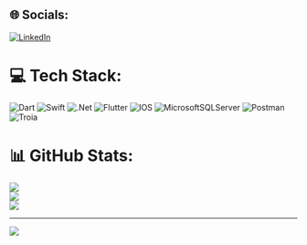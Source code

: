 
## 🌐 Socials:
[![LinkedIn](https://img.shields.io/badge/LinkedIn-%230077B5.svg?logo=linkedin&logoColor=white)](https://linkedin.com/in/balkanlionur) 

# 💻 Tech Stack:
![Dart](https://img.shields.io/badge/dart-%230175C2.svg?style=flat&logo=dart&logoColor=white) ![Swift](https://img.shields.io/badge/swift-F54A2A?style=flat&logo=swift&logoColor=white) ![.Net](https://img.shields.io/badge/.NET-5C2D91?style=flat&logo=.net&logoColor=white) ![Flutter](https://img.shields.io/badge/Flutter-%2302569B.svg?style=flat&logo=Flutter&logoColor=white) ![IOS](https://img.shields.io/badge/IOS-%2320232a.svg?style=flat&logo=apple&logoColor=white) ![MicrosoftSQLServer](https://img.shields.io/badge/Microsoft%20SQL%20Sever-CC2927?style=flat&logo=microsoft%20sql%20server&logoColor=white) ![Postman](https://img.shields.io/badge/Postman-FF6C37?style=flat&logo=postman&logoColor=white)
![Troia](https://img.shields.io/badge/Troia-blue)
# 📊 GitHub Stats:
![](https://github-readme-stats.vercel.app/api?username=balkanlionur&theme=dark&hide_border=false&include_all_commits=true&count_private=false)<br/>
![](https://github-readme-streak-stats.herokuapp.com/?user=balkanlionur&theme=dark&hide_border=false)<br/>
![](https://github-readme-stats.vercel.app/api/top-langs/?username=balkanlionur&theme=dark&hide_border=false&include_all_commits=true&count_private=false&layout=compact)

---
[![](https://visitcount.itsvg.in/api?id=balkanlionur&icon=0&color=0)](https://visitcount.itsvg.in)

<!-- Proudly created with GPRM ( https://gprm.itsvg.in ) -->
